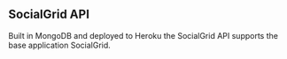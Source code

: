 ## SocialGrid API

<p>Built in MongoDB and deployed to Heroku the SocialGrid API supports the base application SocialGrid.</p>
